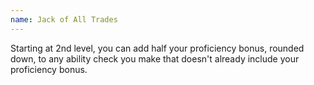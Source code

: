 ```yaml
---
name: Jack of All Trades
---
```

Starting at 2nd level, you can add half your proficiency bonus, rounded down, to any ability check you make
that doesn't already include your proficiency bonus.
